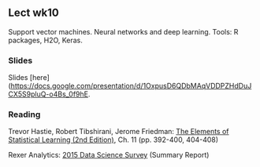 
## Lect wk10

Support vector machines. Neural networks and deep learning. 
Tools: R packages, H2O, Keras. 


### Slides

Slides [here](https://docs.google.com/presentation/d/1OxpusD6QDbMAqVDDPZHdDuJCX5S9pluQ-o4Bs_0f9hE.


### Reading

Trevor Hastie, Robert Tibshirani, Jerome Friedman: [The Elements of Statistical Learning (2nd Edition)](http://statweb.stanford.edu/~tibs/ElemStatLearn/printings/ESLII_print10.pdf), Ch. 11 (pp. 392-400, 404-408)

Rexer Analytics: [2015 Data Science Survey](http://www.rexeranalytics.com/assets/rexer_analytics_2015_data_miner_survey_summary_report.pdf) (Summary Report)


